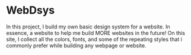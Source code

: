 # WebDsys

In this project, I  build my own basic design system for a website. In essence, a website to help me build MORE websites in the future! On this site, I collect all the colors, fonts, and some of the repeating styles that i commonly prefer while building any webpage or website.
